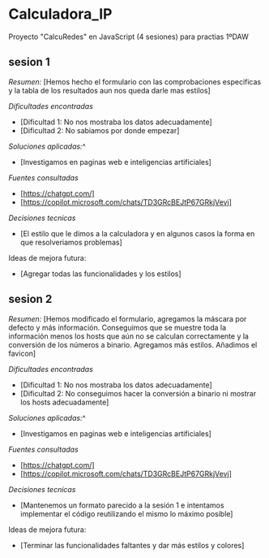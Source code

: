 # Calculadora_IP
Proyecto "CalcuRedes" en JavaScript (4 sesiones) para practias 1ºDAW

## sesion 1

*Resumen:*
[Hemos hecho el formulario con las comprobaciones especificas y la tabla de los resultados aun nos queda darle mas estilos]

*Dificultades encontradas*
- [Dificultad 1: No nos mostraba los datos adecuadamente]
- [Dificultad 2: No sabiamos por donde empezar]

*Soluciones aplicadas:*^
- [Investigamos en paginas web e inteligencias artificiales]

*Fuentes consultadas*
- [https://chatgpt.com/]
- [https://copilot.microsoft.com/chats/TD3GRcBEJtP67GRkjVevj]
 
 *Decisiones tecnicas*
 - [El estilo que le dimos a la calculadora y en algunos casos la forma en que resolveriamos problemas]


 Ideas de mejora futura:
 - [Agregar todas las funcionalidades y los estilos]


 ## sesion 2

*Resumen:*
[Hemos modificado el formulario, agregamos la máscara por defecto y más información. Conseguimos que se muestre toda la información menos los hosts que aún no se calculan correctamente y la conversión de los números a binario. Agregamos más estilos. Añadimos el favicon]

*Dificultades encontradas*
- [Dificultad 1: No nos mostraba los datos adecuadamente]
- [Dificultad 2: No conseguimos hacer la conversión a binario ni mostrar los hosts adecuadamente]

*Soluciones aplicadas:*^
- [Investigamos en paginas web e inteligencias artificiales]

*Fuentes consultadas*
- [https://chatgpt.com/]
- [https://copilot.microsoft.com/chats/TD3GRcBEJtP67GRkjVevj]
 
 *Decisiones tecnicas*
 - [Mantenemos un formato parecido a la sesión 1 e intentamos implementar el código reutilizando el mismo lo máximo posible]

 Ideas de mejora futura:
 - [Terminar las funcionalidades faltantes y dar más estilos y colores]